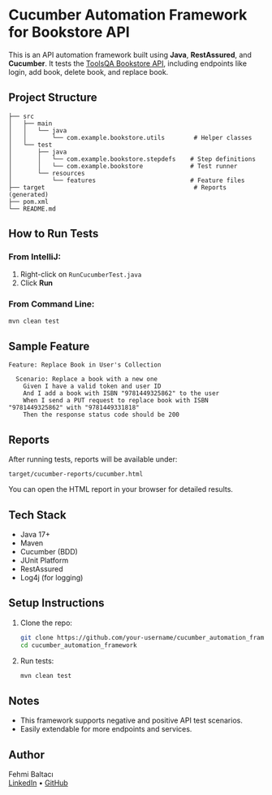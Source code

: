 # Cucumber Automation Framework for Bookstore API

This is an API automation framework built using **Java**, **RestAssured**, and **Cucumber**. It tests
the [ToolsQA Bookstore API](https://bookstore.toolsqa.com/), including endpoints like login, add book, delete book, and
replace book.

## Project Structure

```
├── src
│   ├── main
│   │   └── java
│   │       └── com.example.bookstore.utils        # Helper classes
│   └── test
│       ├── java
│       │   └── com.example.bookstore.stepdefs    # Step definitions
│       │   └── com.example.bookstore             # Test runner
│       └── resources
│           └── features                          # Feature files
├── target                                         # Reports (generated)
├── pom.xml
└── README.md
```

## How to Run Tests

### From IntelliJ:

1. Right-click on `RunCucumberTest.java`
2. Click **Run**

### From Command Line:

```bash
mvn clean test
```

## Sample Feature

```gherkin
Feature: Replace Book in User's Collection

  Scenario: Replace a book with a new one
    Given I have a valid token and user ID
    And I add a book with ISBN "9781449325862" to the user
    When I send a PUT request to replace book with ISBN "9781449325862" with "9781449331818"
    Then the response status code should be 200
```

## Reports

After running tests, reports will be available under:

```
target/cucumber-reports/cucumber.html
```

You can open the HTML report in your browser for detailed results.

## Tech Stack

- Java 17+
- Maven
- Cucumber (BDD)
- JUnit Platform
- RestAssured
- Log4j (for logging)

## Setup Instructions

1. Clone the repo:
   ```bash
   git clone https://github.com/your-username/cucumber_automation_framework.git
   cd cucumber_automation_framework
   ```

2. Run tests:
   ```bash
   mvn clean test
   ```

## Notes

- This framework supports negative and positive API test scenarios.
- Easily extendable for more endpoints and services.

## Author

Fehmi Baltacı  
[LinkedIn](https://linkedin.com/in/fehmi-baltaci) • [GitHub](https://github.com/fbaltaci)

